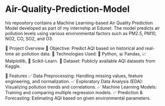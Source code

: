 # Air-Quality-Prediction-Model
his repository contains a Machine Learning-based Air Quality Prediction Model developed as part of my internship at Edunet. The model predicts air pollution levels using various environmental factors such as PM2.5, PM10, NO2, CO, SO2, and O3.

📌 Project Overview
🔹 Objective: Predict AQI based on historical and real-time air pollution data.
🔹 Technologies Used: 🐍 Python, 📊 Pandas, 📈 Matplotlib, 🤖 Scikit-Learn.
🔹 Dataset: Publicly available AQI datasets from Kaggle.

🚀 Features
✅ Data Preprocessing: Handling missing values, feature engineering, and normalization.
✅ Exploratory Data Analysis (EDA): Visualizing pollution trends and correlations.
✅ Machine Learning Models: Training and comparing multiple regression models.
✅ Prediction & Forecasting: Estimating AQI based on given environmental parameters.
